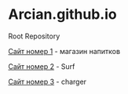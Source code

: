 # Arcian.github.io
Root Repository

  [Сайт номер 1](Arcian.github.io/tannergoods/ "B") - магазин напитков
   
  [Сайт номер 2](Arcian.github.io/Surf/ "D") - Surf

  [Сайт номер 3](Arcian.github.io/ChargerCustoms/ "D") - charger
